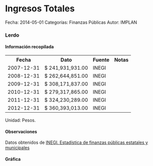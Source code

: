 Ingresos Totales
=====

Fecha: 2014-05-01
Categorías: Finanzas Públicas
Autor: IMPLAN

### Lerdo

#### Información recopilada

<table class="table table-hover table-bordered">
  <tr><th>Fecha</th><th>Dato</th><th>Fuente</th><th>Notas</th></tr>
  <tr><td>2007-12-31</td><td>$ 241,931,931.00</td><td>INEGI</td><td></td></tr>
  <tr><td>2008-12-31</td><td>$ 262,644,851.00</td><td>INEGI</td><td></td></tr>
  <tr><td>2009-12-31</td><td>$ 308,171,837.00</td><td>INEGI</td><td></td></tr>
  <tr><td>2010-12-31</td><td>$ 279,317,865.00</td><td>INEGI</td><td></td></tr>
  <tr><td>2011-12-31</td><td>$ 324,230,289.00</td><td>INEGI</td><td></td></tr>
  <tr><td>2012-12-31</td><td>$ 360,393,013.00</td><td>INEGI</td><td></td></tr>
</table>

Unidad: Pesos.

#### Observaciones

Datos obtenidos de [INEGI. Estadística de finanzas públicas estatales y municipales](http://www.inegi.org.mx/sistemas/olap/Proyectos/bd/continuas/finanzaspublicas/FPMun.asp?s=est&c=11289&proy=efipem_fmun)

#### Gráfica

<div id="Morrisncefvmwr" class="grafica"></div>
  <!-- JAVASCRIPT DE LA GRAFICA EN Morrisncefvmwr -->
  <script>
  new Morris.Bar({
    element: 'Morrisncefvmwr',
    data: [
      { fecha: '2007-12-31', dato: 241931931.00 },
      { fecha: '2008-12-31', dato: 262644851.00 },
      { fecha: '2009-12-31', dato: 308171837.00 },
      { fecha: '2010-12-31', dato: 279317865.00 },
      { fecha: '2011-12-31', dato: 324230289.00 },
      { fecha: '2012-12-31', dato: 360393013.00 }
    ],
    xkey: 'fecha',
    ykeys: ['dato'],
    labels: ['Dato']
  });
  </script>
